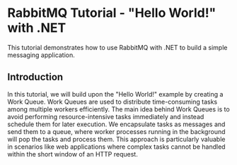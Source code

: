 # RabbitMQ Tutorial - "Hello World!" with .NET

This tutorial demonstrates how to use RabbitMQ with .NET to build a simple messaging application.

## Introduction
In this tutorial, we will build upon the "Hello World!" example by creating a Work Queue. Work Queues are used to distribute time-consuming tasks among multiple workers efficiently. The main idea behind Work Queues is to avoid performing resource-intensive tasks immediately and instead schedule them for later execution. We encapsulate tasks as messages and send them to a queue, where worker processes running in the background will pop the tasks and process them. This approach is particularly valuable in scenarios like web applications where complex tasks cannot be handled within the short window of an HTTP request.